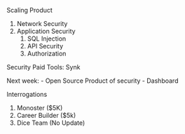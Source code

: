 Scaling Product
1. Network Security
2. Application Security
	1. SQL Injection
	2. API Security
	3. Authorization

Security Paid Tools: Synk

Next week:
	- Open Source Product of security
	- Dashboard

Interrogations
1. Monoster ($5K)
2. Career Builder ($5k)
3. Dice Team (No Update)